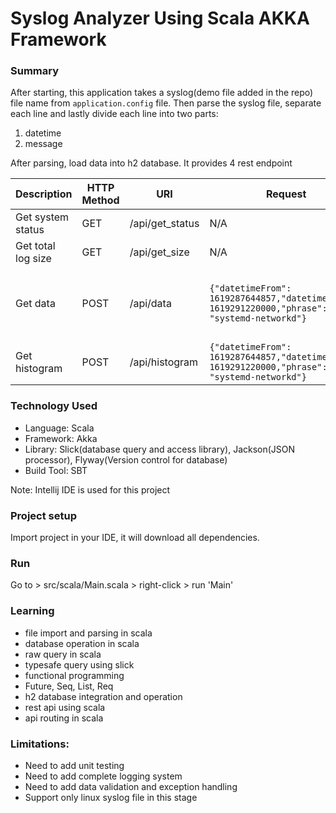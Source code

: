 # Syslog Analyzer Using Scala AKKA Framework

### Summary

After starting, this application takes a syslog(demo file added in the repo) file name from `application.config` file. 
Then parse the syslog file, separate each line and lastly divide each line into two parts: 

1. datetime
2. message

After parsing, load data into h2 database. It provides 4 rest endpoint

|Description|HTTP Method|URI|Request|Response|
|-----------|-----------|---|-------|--------|
|Get system status| GET | /api/get_status|N/A|```{"status": "ok"}```|
|Get total log size| GET| /api/get_size|N/A|```{"size": 12000}```|
|Get data|POST| /api/data|```{"datetimeFrom": 1619287644857,"datetimeUntil": 1619291220000,"phrase": "systemd-networkd"}```|```{"data":[{"datetime":1619289169000,"message":"ucchwas systemd[1]: Starting Dispatcher daemon for systemd-networkd...","highlightText":[{"fromPosition":52,"toPosition":67}]},{"datetime":1619289170000,"message":"ucchwas networkd-dispatcher[1395]: WARNING: systemd-networkd is not running, output will be incomplete.","highlightText":[{"fromPosition":45,"toPosition":60}]},{"datetime":1619289170000,"message":"ucchwas systemd[1]: Started Dispatcher daemon for systemd-networkd.","highlightText":[{"fromPosition":51,"toPosition":66}]}],"datetimeFrom":1619287644857,"datetimeUntil":1619291220000,"phrase":"systemd-networkd"}```|
|Get histogram|POST|/api/histogram|```{"datetimeFrom": 1619287644857,"datetimeUntil": 1619291220000,"phrase": "systemd-networkd"}```|```{"histogram":[{"datetime":1619289169000,"counts":1},{"datetime":1619289170000,"counts":2}],"datetimeFrom":1619287644857,"datetimeUntil":1619291220000,"phrase":"systemd-networkd"}```|


### Technology Used

- Language: Scala
- Framework: Akka
- Library: Slick(database query and access library), Jackson(JSON processor), Flyway(Version control for database)
- Build Tool: SBT

Note: Intellij IDE is used for this project

### Project setup 

Import project in your IDE, it will download all dependencies. 

### Run

Go to > src/scala/Main.scala > right-click > run 'Main'

### Learning 

- file import and parsing in scala
- database operation in scala
- raw query in scala
- typesafe query using slick
- functional programming
- Future, Seq, List, Req 
- h2 database integration and operation
- rest api using scala 
- api routing in scala

### Limitations:
- Need to add unit testing
- Need to add complete logging system
- Need to add data validation and exception handling
- Support only linux syslog file in this stage








